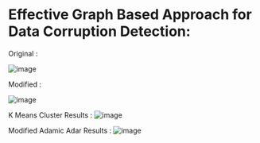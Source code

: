 # Effective Graph Based Approach for Data Corruption Detection:

Original :

![image](https://user-images.githubusercontent.com/79207846/179351694-97f29d7e-7051-4320-9109-d4f4fbdd2595.png)



Modified :

![image](https://user-images.githubusercontent.com/79207846/179351483-81dd18c6-4ba9-48fd-b35e-692bb2b97674.png)


K Means Cluster Results :
![image](https://user-images.githubusercontent.com/79207846/179351635-98d0c6e7-9cc3-4eaa-bdd8-5efbbb83f751.png)


Modified Adamic Adar Results :
![image](https://user-images.githubusercontent.com/79207846/179351592-5827d5aa-3d27-43ac-af85-c095778af5bd.png)



